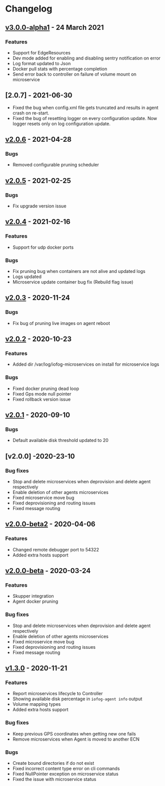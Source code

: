 # Changelog

## [v3.0.0-alpha1] - 24 March 2021

### Features
* Support for EdgeResources
* Dev mode added for enabling and disabling sentry notification on error
* Log format updated to Json
* Docker pull stats with percentage completion
* Send error back to controller on failure of volume mount on microservice

## [2.0.7] - 2021-06-30
* Fixed the bug when config.xml file gets truncated and results in agent crash on re-start.
* Fixed the bug of resetting logger on every configuration update. Now logger resets only on log configuration update.

## [v2.0.6] - 2021-04-28

### Bugs
* Removed configurable pruning scheduler

## [v2.0.5] - 2021-02-25

### Bugs
* Fix upgrade version issue

## [v2.0.4] - 2021-02-16

### Features
* Support for udp docker ports

### Bugs
* Fix pruning bug when containers are not alive and updated logs
* Logs updated
* Microservice update container bug fix (Rebuild flag issue)

## [v2.0.3] - 2020-11-24

### Bugs
* Fix bug of pruning live images on agent reboot

## [v2.0.2] - 2020-10-23

### Features
* Added dir /var/log/iofog-microservices on install for microservice logs

### Bugs
* Fixed docker pruning dead loop
* Fixed Gps mode null pointer
* Fixed rollback version issue

## [v2.0.1] - 2020-09-10

### Bugs
* Default available disk threshold updated to 20

## [v2.0.0] -2020-23-10

### Bug fixes
* Stop and delete microservices when deprovision and delete agent respectively
* Enable deletion of other agents microservices
* Fixed microservice move bug
* Fixed deprovisioning and routing issues
* Fixed message routing

## [v2.0.0-beta2] - 2020-04-06

### Features

* Changed remote debugger port to 54322
* Added extra hosts support

## [v2.0.0-beta] - 2020-03-24

### Features

* Skupper integration 
* Agent docker pruning

### Bug fixes

* Stop and delete microservices when deprovision and delete agent respectively
* Enable deletion of other agents microservices
* Fixed microservice move bug
* Fixed deprovisioning and routing issues
* Fixed message routing

## [v1.3.0] - 2020-11-21

### Features
* Report microservices lifecycle to Controller
* Showing available disk percentage in `iofog-agent info` output
* Volume mapping types
* Added extra hosts support
### Bug fixes
* Keep previous GPS coordinates when getting new one fails
* Remove microservices when Agent is moved to another ECN

### Bugs

* Create bound directories if do not exist
* Fixed incorrect content type error on cli commands
* Fixed NullPointer exception on microservice status
* Fixed the issue with microservice status
    
[Unreleased]: https://github.com/eclipse-iofog/agent/compare/v2.0.2..HEAD
[v3.0.0-alpha1]: https://github.com/eclipse-iofog/agent/compare/v2.0.6..v3.0.0-alpha1
[v2.0.7]: https://github.com/eclipse-iofog/agent/compare/v2.0.7..v2.0.7
[v2.0.6]: https://github.com/eclipse-iofog/agent/compare/v2.0.5..v2.0.6
[v2.0.5]: https://github.com/eclipse-iofog/agent/compare/v2.0.4..v2.0.5
[v2.0.4]: https://github.com/eclipse-iofog/agent/compare/v2.0.3..v2.0.4
[v2.0.3]: https://github.com/eclipse-iofog/agent/compare/v2.0.2..v2.0.3
[v2.0.2]: https://github.com/eclipse-iofog/agent/compare/v2.0.1..v2.0.2
[v2.0.1]: https://github.com/eclipse-iofog/agent/compare/v2.0.0-beta2..v2.0.1
[v2.0.0-beta2]: https://github.com/eclipse-iofog/agent/compare/v2.0.0-beta..v2.0.0-beta2
[v2.0.0-beta]: https://github.com/eclipse-iofog/agent/compare/v1.3.0..v2.0.0-beta
[v1.3.0]: https://github.com/eclipse-iofog/agent/tree/v1.3.0
